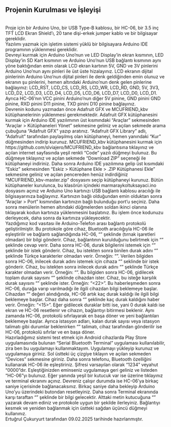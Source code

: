 ## Projenin Kurulması ve İşleyişi 
</br>
Proje için bir Arduino Uno, bir USB Type-B kablosu, bir HC-06, bir 3.5 inç TFT LCD Ekran Shield’ı, 20 tane dişi-erkek jumper kablo ve bir bilgisayar gereklidir. </br>
Yazılımı yazmak için işletim sistemi yüklü bir bilgisayara Arduino IDE programının yüklenmesi gereklidir. </br>
Devreyi kurmak için Arduino Uno’nun ve LED Display’in ekran kısmının, LED Display’in SD Kart kısmının ve Arduino Uno’nun USB bağlantı kısmının aynı yöne baktığından emin olarak LCD ekran kartının 5V, GND ve 3V pinlerini Arduino Uno’nun aynı pinleri ile üst üste hizalayınız. LCD ekranın dijital pinlerinin Arduino Uno’nun dijital pinleri ile denk geldiğinden emin olunuz ve ekranın şu pinlerini, hemen altındaki Arduino’nun denk gelen pinlerine bağlayınız: LCD_RST, LCD_CS, LCD_RS, LCD_WR, LCD_RD, GND, 5V, 3V3, LCD_D2, LCD_D3, LCD_D4, LCD_D5, LCD_D6, LCD_D7, LCD_D0, LCD_D1. Ayrıca HC-06’nın VCC pinini Arduino’nun diğer 5V pinine, GND pinini GND pinine, RXD pinini D11 pinine, TXD pinini D10 pinine bağlayınız. </br>
Devrenin kodunu yazmadan önce Adafruit GFX ve MCUFRIEND_kbv kütüphanelerinin yüklenmesi gerekmektedir. Adafruit GFX kütüphanesini kurmak için Arduino IDE yazılımının üst kısmındaki “Araçlar” sekmesinden “Araçlar > Kütüphaneleri Yönet” sekmesine geliniz ve açılan sekmede arama çubuğuna “Adafruit GFX” yazıp aratınız. “Adafruit GFX Library” adlı, “Adafruit” tarafından paylaşılmış olan kütüphaneyi, hemen yanındaki “Kur” düğmesinden indirip kurunuz. MCUFRIEND_kbv kütüphanesini kurmak için https://github.com/slviajero/MCUFRIEND_kbv bağlantısına tıklayınız ve açılan internet sayfasında yeşil renkli “Code” yazılı düğmeyi bulunuz. Bu düğmeye tıklayınız ve açılan sekmede “Download ZIP” seçeneği ile kütüphaneyi indiriniz. Daha sonra Arduino IDE yazılımına gelip üst kısımdaki “Eskiz” sekmesinden “Eskiz > Kütüphane Ekle > .ZIP Kütüphanesi Ekle” sekmesine geliniz ve açılan pencereden henüz indirdiğiniz “MCUFRIEND_kbv-master.zip” dosyasını seçip kütüphaneyi kurunuz. Bütün kütüphaneler kurulunca, bu klasörün içindeki marmaraykoltuksayaci.ino dosyasını açınız ve Arduino Uno kartınızı USB bağlantı kablosu aracılığı ile bilgisayarınıza bağlayınız. Kartınızın bağlı olduğundan emin olduktan sonra “Araçlar > Port” kısmından kartınızın bağlı bulunduğu port’u seçiniz. Daha sonra menülerin hemen altındaki düğmelerden soldan ikinci olanına tıklayarak kodun kartınıza yüklenmesini başlatınız. Bu işlem önce kodunuzu derleyecek, daha sonra da kartınıza yükleyecektir. </br>
Yazdığımız kod vasıtası ile Arduino-Telefon arası bağlantı protokolü geliştirilmiştir. Bu protokole göre cihaz, Bluetooth aracılığıyla HC-06 ile eşleştirilir ve bağlantı sağlandığında HC-06, “<STATUS INIT>” şeklinde (tırnak işaretleri olmadan) bir bilgi gönderir. Cihaz, bağlantının kurulduğunu belirtmek için “<STATUS OK>” şeklinde cevap verir. Daha sonra HC-06, durak bilgilerini istemek için “<GET BOARDINGSTATIONNAME>” şeklinde bir istek gönderir. Cihaz, bu istekten sonra binilen durak adını “<durakadi>” şeklinde Türkçe karakterler olmadan verir. Örneğin: “<Kucukyali>”. Verilen bilgiden sonra HC-06, inilecek durak adını istemek için cihaza “<GET ARRIVALSTATIONNAME>” seklinde bir istek gönderir. Cihaz, bu istekten sonra inilecek durak adını “<durakadi>” şeklinde Türkçe karakter olmadan verir. Örneğin: “<Halkali>”. Bu bilgiden sonra HC-06, gidilecek toplam durak sayısını “<GET STATIONCOUNT>” şeklinde cihazdan ister. Cihaz, bu isteğe karşılık durak sayısını “<durak_sayisi>” şeklinde ister. Örneğin: “<22>”. Bu haberleşmeden sonra HC-06, durağa varıp varılmadığı ile ilgili cihazdan bilgi beklemeye başlar. Cihazdan “<STATION>” değeri alındığında, HC-06 artık kaç durak kaldığı ile ilgili bilgi beklemeye başlar. Cihaz daha sonra “<kalan_durak_sayisi>” şeklinde kaç durak kaldığını haber verir. Örneğin: “<15>”. Eğer gidilecek duraklar bitti ise, yani 0 durak kaldı ise ekran ve HC-06 resetlenir ve cihazın, bağlantıyı bitirmesi beklenir. Aynı zamanda HC-06, protokolü sıfırlayarak en başa döner ve yeni bağlantıları beklemeye başlar. Ayrıca istasyon adları, kalan durak sayısı veya istasyon talimatı gibi durumlar beklenirken “<STATUS OK>” talimatı, cihaz tarafından gönderilir ise HC-06, protokolü sıfırlar ve en başa döner. </br>
Hazırladığımız sistemi test etmek için Android cihazlarda Play Store uygulamasında bulunan “Serial Bluetooth Terminal” uygulaması kullanılabilir, zira ben bu uygulamayı kullanmaktayım. Uygulamayı yükleyip kurunuz ve uygulamaya giriniz. Sol üstteki üç çizgiye tıklayın ve açılan sekmeden “Devices” sekmesine giriniz. Daha sonra telefonu, Bluetooth özelliğini kullanarak HC-06 ile eşleştiriniz. Şifresi varsayılan olarak “1234” veyahut “0000”dır. Eşleştiğinizden eminseniz uygulamaya geri geliniz ve listeden “HC-06”yı bulunuz. Eğer yanında yeşil bir kutucuk var ise üzerine tıklayınız ve terminal ekranını açınız. Devreniz çalışır durumda ise HC-06’ya birkaç saniye içerisinde bağlanacaksınız. Birkaç saniye daha bekleyip Arduino Uno’yu üzerindeki butondan resetleyiniz. Daha sonra Terminal ekranında karşı taraftan “<STATUS INIT>” şeklinde bir bilgi gelecektir. Alttaki metin kutucuğuna “<STATUS OK>” yazarak devam ediniz ve protokole uygun bir şekilde ilerleyiniz. Bağlantıyı kesmek ve yeniden bağlanmak için üstteki sağdan üçüncü düğmeyi kullanınız. </br>
Ertuğrul Çukuryurt tarafından 09.02.2025 tarihinde hazırlanmıştır.
